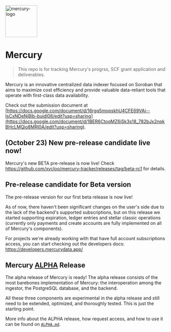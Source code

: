 <img src="https://github.com/xycloo/mercury-tracker/assets/70587974/595800a1-0fbe-466d-8feb-475889be6ee5" alt="mercury-logo" width="100" />

# Mercury

> This repo is for tracking Mercury's progrss, SCF grant application and deliverables.

Mercury is an innovative centralized data indexer focused on Soroban that aims to maximize cost efficiency and provide valuable data-reliant tools that operate with first-class data availability. 

Check out the submission document at [https://docs.google.com/document/d/16rgq5mopskhU4CFE69VAi--IsCxNDeNjBlb-buidl08/edit?usp=sharing](https://docs.google.com/document/d/1BER6CtoqMZ6iSk3s18_782bJx2npkBHcLMQio8MRl0A/edit?usp=sharing).


## (October 23) New pre-release candidate live now!

Mercury's new BETA pre-release is now live! Check https://github.com/xycloo/mercury-tracker/releases/tag/beta-rc1 for details.


## Pre-release candidate for Beta version

The pre-release version for our first beta release is now live!

As of now, there haven't been significant changes on the user's side due to the lack of the backend's
supported subscriptions, but on this release we started supporting expiration, ledger entries and stellar classic
operations (currently only payments and create accounts are fully implemented on all of Mercury's components). 

For projects we're already working with that have full account subscriptions access, you can start checking out the
developers docs: https://developers.mercurydata.app/

## Mercury [ALPHA](./ALPHA.md) Release

The alpha release of Mercury is ready! The alpha release consists of the most barebones implementation of Mercury: the interoperation among the ingestor, the PostgreSQL database, and the backend.

All these three components are experimental in the alpha release and still need to be extended, optimized, and thoroughly tested. This is just the starting point.

More info about the ALPHA release, how request access, and how to use it can be found on [`ALPHA.md`](./ALPHA.md). 
